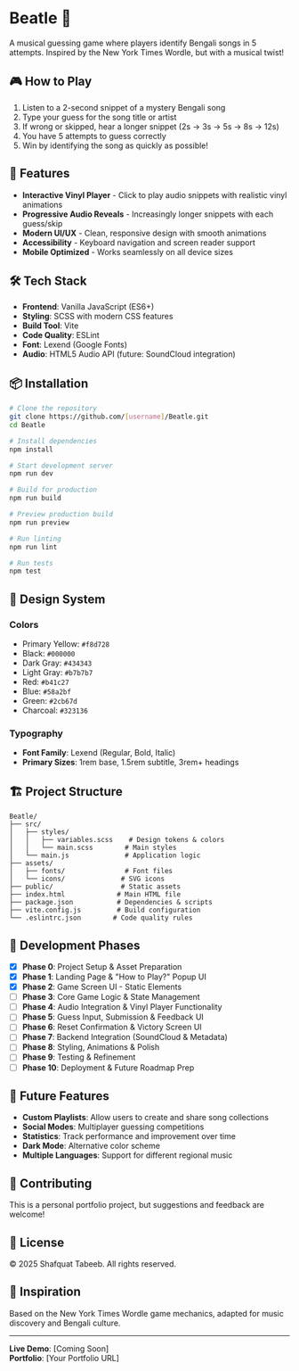 # Beatle 🎵

A musical guessing game where players identify Bengali songs in 5 attempts. Inspired by the New York Times Wordle, but with a musical twist!

## 🎮 How to Play

1. Listen to a 2-second snippet of a mystery Bengali song
2. Type your guess for the song title or artist
3. If wrong or skipped, hear a longer snippet (2s → 3s → 5s → 8s → 12s)
4. You have 5 attempts to guess correctly
5. Win by identifying the song as quickly as possible!

## 🚀 Features

- **Interactive Vinyl Player** - Click to play audio snippets with realistic vinyl animations
- **Progressive Audio Reveals** - Increasingly longer snippets with each guess/skip
- **Modern UI/UX** - Clean, responsive design with smooth animations
- **Accessibility** - Keyboard navigation and screen reader support
- **Mobile Optimized** - Works seamlessly on all device sizes

## 🛠️ Tech Stack

- **Frontend**: Vanilla JavaScript (ES6+)
- **Styling**: SCSS with modern CSS features
- **Build Tool**: Vite
- **Code Quality**: ESLint
- **Font**: Lexend (Google Fonts)
- **Audio**: HTML5 Audio API (future: SoundCloud integration)

## 📦 Installation

```bash
# Clone the repository
git clone https://github.com/[username]/Beatle.git
cd Beatle

# Install dependencies
npm install

# Start development server
npm run dev

# Build for production
npm run build

# Preview production build
npm run preview

# Run linting
npm run lint

# Run tests
npm test
```

## 🎨 Design System

### Colors
- Primary Yellow: `#f8d728`
- Black: `#000000`
- Dark Gray: `#434343`
- Light Gray: `#b7b7b7`
- Red: `#b41c27`
- Blue: `#58a2bf`
- Green: `#2cb67d`
- Charcoal: `#323136`

### Typography
- **Font Family**: Lexend (Regular, Bold, Italic)
- **Primary Sizes**: 1rem base, 1.5rem subtitle, 3rem+ headings

## 🏗️ Project Structure

```
Beatle/
├── src/
│   ├── styles/
│   │   ├── variables.scss    # Design tokens & colors
│   │   └── main.scss        # Main styles
│   └── main.js              # Application logic
├── assets/
│   ├── fonts/               # Font files
│   └── icons/              # SVG icons
├── public/                 # Static assets
├── index.html             # Main HTML file
├── package.json           # Dependencies & scripts
├── vite.config.js         # Build configuration
└── .eslintrc.json        # Code quality rules
```

## 🚧 Development Phases

- [x] **Phase 0**: Project Setup & Asset Preparation
- [x] **Phase 1**: Landing Page & "How to Play?" Popup UI
- [x] **Phase 2**: Game Screen UI - Static Elements
- [ ] **Phase 3**: Core Game Logic & State Management
- [ ] **Phase 4**: Audio Integration & Vinyl Player Functionality
- [ ] **Phase 5**: Guess Input, Submission & Feedback UI
- [ ] **Phase 6**: Reset Confirmation & Victory Screen UI
- [ ] **Phase 7**: Backend Integration (SoundCloud & Metadata)
- [ ] **Phase 8**: Styling, Animations & Polish
- [ ] **Phase 9**: Testing & Refinement
- [ ] **Phase 10**: Deployment & Future Roadmap Prep

## 🎵 Future Features

- **Custom Playlists**: Allow users to create and share song collections
- **Social Modes**: Multiplayer guessing competitions
- **Statistics**: Track performance and improvement over time
- **Dark Mode**: Alternative color scheme
- **Multiple Languages**: Support for different regional music

## 🤝 Contributing

This is a personal portfolio project, but suggestions and feedback are welcome!

## 📄 License

© 2025 Shafquat Tabeeb. All rights reserved.

## 🎯 Inspiration

Based on the New York Times Wordle game mechanics, adapted for music discovery and Bengali culture.

---

**Live Demo**: [Coming Soon]  
**Portfolio**: [Your Portfolio URL] 